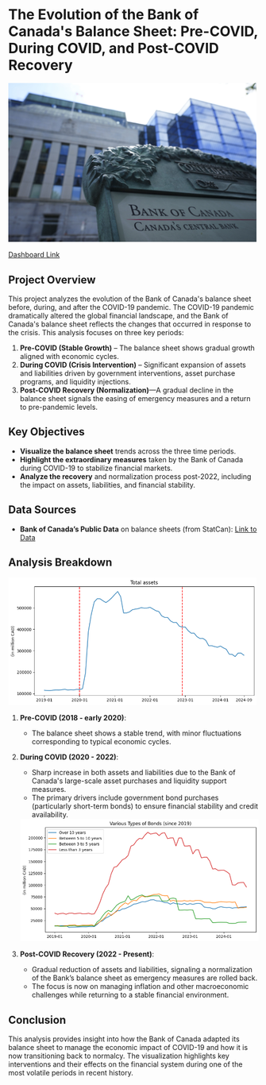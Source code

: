 # The Evolution of the Bank of Canada's Balance Sheet: Pre-COVID, During COVID, and Post-COVID Recovery

<img src="https://github.com/vanshuwjoshi/Bank-of-Canada-Assets-and-Liabilities/blob/main/images/BoC.jpg" alt="Bank of Canada" width="500">

[Dashboard Link](https://public.tableau.com/views/BankofCanada-BalanceSheet/Main?:language=en-US&:sid=&:redirect=auth&:display_count=n&:origin=viz_share_link)

## Project Overview

This project analyzes the evolution of the Bank of Canada's balance sheet before, during, and after the COVID-19 pandemic. The COVID-19 pandemic dramatically altered the global financial landscape, and the Bank of Canada's balance sheet reflects the changes that occurred in response to the crisis. This analysis focuses on three key periods: 
1. **Pre-COVID (Stable Growth)** – The balance sheet shows gradual growth aligned with economic cycles.
2. **During COVID (Crisis Intervention)** – Significant expansion of assets and liabilities driven by government interventions, asset purchase programs, and liquidity injections.
3. **Post-COVID Recovery (Normalization)**—A gradual decline in the balance sheet signals the easing of emergency measures and a return to pre-pandemic levels.

## Key Objectives

- **Visualize the balance sheet** trends across the three time periods.
- **Highlight the extraordinary measures** taken by the Bank of Canada during COVID-19 to stabilize financial markets.
- **Analyze the recovery** and normalization process post-2022, including the impact on assets, liabilities, and financial stability.
  
## Data Sources

- **Bank of Canada’s Public Data** on balance sheets (from StatCan): [Link to Data](https://www150.statcan.gc.ca/t1/tbl1/en/tv.action?pid=1010010801)

## Analysis Breakdown

<img src="https://github.com/vanshuwjoshi/Bank-of-Canada-Assets-and-Liabilities/blob/main/images/assets.png" alt="Assets Trends" width="500">

1. **Pre-COVID (2018 - early 2020)**:
   - The balance sheet shows a stable trend, with minor fluctuations corresponding to typical economic cycles.
  
2. **During COVID (2020 - 2022)**:
   - Sharp increase in both assets and liabilities due to the Bank of Canada's large-scale asset purchases and liquidity support measures.
   - The primary drivers include government bond purchases (particularly short-term bonds) to ensure financial stability and credit availability.
    <img src="https://github.com/vanshuwjoshi/Bank-of-Canada-Assets-and-Liabilities/blob/main/images/bonds.png" alt="Bonds Trends" width="500">

3. **Post-COVID Recovery (2022 - Present)**:
   - Gradual reduction of assets and liabilities, signaling a normalization of the Bank’s balance sheet as emergency measures are rolled back.
   - The focus is now on managing inflation and other macroeconomic challenges while returning to a stable financial environment.

## Conclusion

This analysis provides insight into how the Bank of Canada adapted its balance sheet to manage the economic impact of COVID-19 and how it is now transitioning back to normalcy. The visualization highlights key interventions and their effects on the financial system during one of the most volatile periods in recent history.
